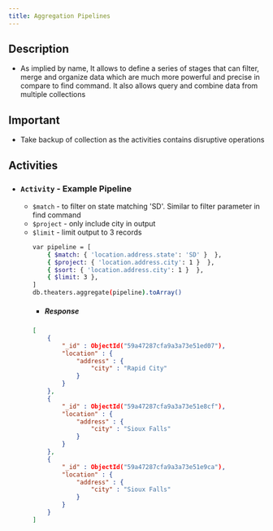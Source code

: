 ```yaml
---
title: Aggregation Pipelines
---
```


## Description
- As implied by name, It allows to define a series of stages that can filter, merge and organize data which are much more powerful and precise in compare to
find command. It also allows query and combine data from multiple collections
  
## Important
- Take backup of collection as the activities contains disruptive operations

## Activities
- ### `Activity` - Example Pipeline
  - `$match` - to filter on state matching 'SD'. Similar to filter parameter in find command
  - `$project` - only include city in output
  - `$limit` - limit output to 3 records  
	```bash
    var pipeline = [
        { $match: { 'location.address.state': 'SD' }  },
        { $project: { 'location.address.city': 1 }  },
        { $sort: { 'location.address.city': 1 }  },
        { $limit: 3 },
    ]
    db.theaters.aggregate(pipeline).toArray()
	```
    - ##### Response
	```json
    [
		{
			"_id" : ObjectId("59a47287cfa9a3a73e51ed07"),
			"location" : {
				"address" : {
					"city" : "Rapid City"
				}
			}
		},
		{
			"_id" : ObjectId("59a47287cfa9a3a73e51e8cf"),
			"location" : {
				"address" : {
					"city" : "Sioux Falls"
				}
			}
		},
		{
			"_id" : ObjectId("59a47287cfa9a3a73e51e9ca"),
			"location" : {
				"address" : {
					"city" : "Sioux Falls"
				}
			}
		}
	]
	```

